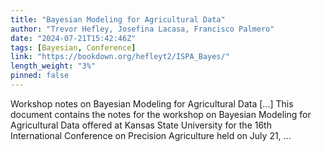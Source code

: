 ```yaml
---
title: "Bayesian Modeling for Agricultural Data"
author: "Trevor Hefley, Josefina Lacasa, Francisco Palmero"
date: "2024-07-21T15:42:46Z"
tags: [Bayesian, Conference]
link: "https://bookdown.org/hefleyt2/ISPA_Bayes/"
length_weight: "3%"
pinned: false
---
```


Workshop notes on Bayesian Modeling for Agricultural Data [...] This document contains the notes for the workshop on Bayesian Modeling for Agricultural Data offered at Kansas State University for the 16th International Conference on Precision Agriculture held on July 21, ...

